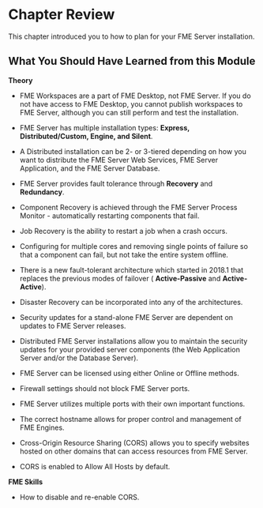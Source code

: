 # Chapter Review #

This chapter introduced you to how to plan for your FME Server installation.

## What You Should Have Learned from this Module ##

**Theory**


- FME Workspaces are a part of FME Desktop, not FME Server. If you do not have access to FME Desktop, you cannot publish workspaces to FME Server, although you can still perform and test the installation.
- FME Server has multiple installation types: **Express, Distributed/Custom, Engine, and Silent**.
- A Distributed installation can be 2- or 3-tiered depending on how you want to distribute the FME Server Web Services, FME Server Application, and the FME Server Database.
- FME Server provides fault tolerance through **Recovery** and **Redundancy**.
- Component Recovery is achieved through the FME Server Process Monitor - automatically restarting components that fail.
- Job Recovery is the ability to restart a job when a crash occurs.
- Configuring for multiple cores and removing single points of failure so that a component can fail, but not take the entire system offline.
- There is a new fault-tolerant architecture which started in 2018.1 that replaces the previous modes of failover ( **Active-Passive** and **Active-Active**).
- Disaster Recovery can be incorporated into any of the architectures.
- Security updates for a stand-alone FME Server are dependent on updates to FME Server releases.
- Distributed FME Server installations allow you to maintain the security updates for your provided server components (the Web Application Server and/or the Database Server).
- FME Server can be licensed using either Online or Offline methods.

- Firewall settings should not block FME Server ports.
- FME Server utilizes multiple ports with their own important functions.
- The correct hostname allows for proper control and management of FME Engines.
- Cross-Origin Resource Sharing (CORS) allows you to specify websites hosted on other domains that can access resources from FME Server.
- CORS is enabled to Allow All Hosts by default.

**FME Skills**

- How to disable and re-enable CORS.
